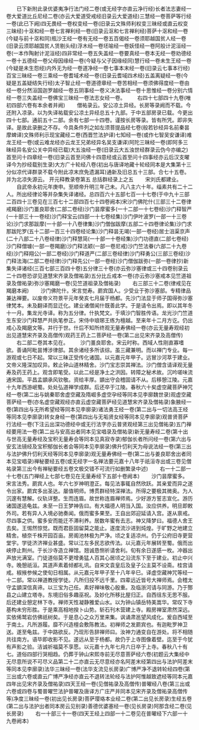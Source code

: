 <!-- { "loadSidebar": true } -->
　　已下新附此录优婆夷净行法门经二卷(或无经字亦直云净行经)长者法志妻经一卷大爱道比丘尼经二卷(亦云大爱道受戒经旧录云大爱道经)三慧经一卷菩萨等行经一卷(此已下阙)四无畏经一卷权变经一卷(旧录云文殊师利权变三昧经或直云权变三昧经)十沤和经一卷七言禅利经一卷(旧录云沤和七言禅利经)菩萨十沤和经一卷(今疑与前十沤和同)瓶沙王经一卷有无经一卷五百偈经一卷须耶越国贫人经一卷(旧录云须耶越国贫人赁剔头经)浮木经一卷坯喻经一卷妖怪经一卷阿般计泥洹经一卷(一本作陶射计泥洹经)四非常经一卷五失盖经一卷要真经一卷本无经一卷劝德经一卷十五德经一卷父母因缘经一卷(今疑与父子因缘经同)慧行经一卷未生王经一卷(今疑是未生怨经)内外无为经一卷道净经一卷七事本末经一卷(旧录云七事本行经)百宝三昧经一卷三乘经一卷耆域术经一卷(旧录云耆域四术经)五盖离疑经一卷(今疑是五盖疑结失行经)太子智止经一卷道德章经一卷苦相经一卷须佛得度经一卷由经一卷分然洹国迦罗越经一卷五阴事经一卷义决法事经一卷十思惟经一卷分别六情经一卷三失盖经一卷佛宝三昧经一卷法志女经一卷。
　　右四十七部四十九卷(唯初四部六卷有本余者并阙)
　　僧祐录云。安公凉土异经。长房等录阙而不载。今还附入凉录。以为失译祐载安公凉土异经总五十九部。于中五部房录已载。今更出四十七部。通前五十二部。余有七部一十四卷。谨按长房等录。皆有所凭。即非失译。是故此录删之不存。今具条件列之如左须菩提品经七卷(般若钞经异名前秦昙摩蜱译)文殊师利示现宝藏经二卷(西晋竺法护译)七知经一卷(或作七智吴安谦译)难龙王经一卷(或云难龙经亦云龙王兄弟经异名吴支谦译)阿陀三昧经一卷(即阿多三昧经异名安公关中异经已载)大五浊经一卷(旧录云大五浊世经群录云伪今亦编之)首至问十四章经一卷(旧录云首至问佛十四意经或云首至问十四事经亦云后汉支曜译今为抄经载别生录)大方广十轮经八卷(初出与唐译地藏十轮经同本是大集第十三分似凉代译群录不载今附此凉末庶免遗漏耳)通新及旧总五十三部。合七十五卷。并为北凉失源云。
开元释教录卷第五
总括群经录上之五
　　宋刘氏都建业。
　　自武帝永初元年庚申。至顺帝升明三年己未。凡八主六十年。缁素共有二十二人。所出经律论等并杂集失译诸经。总四百六十五部七百一十七卷(于中九十三部二百四十三卷见在三百七十二部四百七十四卷阙本)宋沙门佛陀什(三部三十二卷律戒羯磨)沙门畺良耶舍(二部二卷经)沙门昙摩蜜多(一十二部一十七卷经)沙门释智严(一十部三十一卷经)沙门释宝云(四部一十七卷经集)沙门伊叶波罗(一部一十三卷论)沙门求那跋摩(一十部一十八卷律集)沙门僧伽跋摩(五部二十四卷律论集)沙门求那跋陀罗(五十二部一百三十四卷经论集)沙门释昙无竭(一部一卷经)居士沮渠京声(二十八部二十八卷经律)沙门释慧简(一十部一十卷经集)沙门功德直(二部七卷经)沙门释僧璩(一部一卷羯磨)沙门释法颖(一部一卷尼戒)沙门竺法眷(六部二十九卷经)沙门释翔公(一部二卷经)沙门释道严(二部三卷经律)沙门释勇公(三部三卷经)沙门释法海(二部二卷经律)沙门释先公(一部一卷经)沙门僧伽跋弥(一部一卷律抄)新集失译诸经(三百七部三百四十卷)五分律三十卷(亦云弥沙塞律或三十四卷别录云二十四卷恐谬见道慧宋齐录及僧祐录)五分比丘戒本一卷(亦云弥沙塞戒本见竺道祖录及僧祐录)弥沙塞羯磨一卷(见竺道祖录及僧祐录)
　　右三部三十二卷(律戒见在羯磨本阙)
　　沙门佛陀什。宋言觉寿。罽宾国人。少受业于弥沙塞部。专精律品兼达禅要。以废帝义符景平元年癸亥七月届于杨都。先沙门法显于师子国得弥沙塞律梵本。未及翻译而显迁化。建业诸僧闻什既善此学。于是请令出焉。即以其年冬十一月。集龙光寺译。称为五分律。什执梵文。于填沙门智胜传语。龙光沙门竺道生东安沙门释慧严共执笔参正。宋侍中琅琊王练为檀越。至来年十二月方讫。仍出戒心及羯磨文等。并行于世。什后不知所终观无量寿佛经一卷(亦云无量寿观经初出见道慧宋齐录及高僧传)观药王药上二菩萨经一卷(第二出见宋齐录及高僧传)
　　右二部二卷其本见在。
　　沙门畺良耶舍。宋云时称。西域人性刚直寡嗜欲。善诵阿毗昙博涉律部。其余诸经多所该综。虽三藏兼明。而以禅门专业。每一游观或七日不起。常以三昧正受传化诸国。以元嘉元年甲子。远冒沙河萃于建业。文帝义隆深加叹异。敕止钟山道林精舍。沙门宝志崇其禅法。沙门僧含请译观无量寿及药王药上。观含即笔受。以此二经是净土之洪因。转障之秘术故。沉吟嗟味流通宋国。平昌孟顗承风钦敬。资给丰厚。顗出守会稽固请不从。后移憩江陵。元嘉十九年西游岷蜀。处处弘道禅学成群。后还卒于江陵。春秋六十矣虚空藏菩萨神咒经一卷(第二出与姚秦耶舍虚空藏及隋崛多虚空孕经等同本见李廓魏世录)观虚空藏菩萨经一卷(亦名虚空藏观经亦直云虚空藏菩萨经见道慧宋齐录及僧祐录)象腋经一卷(第四出与无所希望经等同本见李廓录)诸法勇王经一卷(第二出与一切法高王经等同本见李廓录)转女身经一卷(第四出与无垢贤女经等同本见李廓录)观普贤菩萨行法经一卷(下注云出深功德经中或无行法字亦云普贤观经第三出见僧祐录)五门禅经要用法一卷(第二出与安高出者同本见宝唱录及僧祐录)新无量寿经二卷(第十出与世高无量寿经及宝积无量寿会等同本见真寂寺录)郁伽长者所问经一卷(第六出与安玄法镜经及宝积郁伽长者会等同本见李廓录)佛升忉利天为母说法经一卷(第三出与法护佛升忉利天经等同本见李廓录)观无量寿佛经一卷(第二出与姜良耶舍出者同本见宝唱录)禅秘要经五卷(或无经字一名禅法要元嘉十八年于祇洹寺出或三卷见僧祐录第三出今有禅秘要经五卷文极交错不可流行如删繁录中述)
　　右一十二部一十七卷(五门禅经上七部七卷见在无量寿经下五部十卷阙本)
　　沙门昙摩蜜多。宋言法秀。罽宾人也。年六七岁神明澄正。每见法事辄自然欣跃。其亲爱而异之遂令出家。罽宾多出圣达。屡值明师。博贯群经特深禅法。所得之要极其微奥。为人沉邃有慧解。仪轨详整。生而连眉。故世称连眉禅师焉。少好游方誓志宣化。游历诸国遂适龟兹。未至一日王梦神告曰。有大福德人明当入国。汝应供养。明旦即敕外司。若有异人入境必驰奏闻。俄而蜜多果至。王自出郊迎延请入宫。遂从禀戒。尽四事之供。蜜多安而能迁不滞利养。居数年蜜有去志。神又降梦曰。福德人舍王去矣。王惕然惊觉。既而君臣固留莫之能止。遂度流沙进到炖煌。于旷野之地建立精舍。植奈千株开园百亩。房阁池林极为严净。顷之复适凉州。仍于公府旧寺更营堂宇。学徒济济禅业甚盛。常以江左多民志欲传法。以元嘉元年展转至蜀。俄而出峡停止荆州。于长沙寺造立禅馆。翘诚恳恻祈请舍利。旬有余日遂感一枚。冲器出声放光满室。门徒道俗莫不更增勇猛人百其心居顷之沿流东下至于建业。初止中兴寺。晚憩祇洹。其道声素着倾都礼讯。自宋文袁皇后及皇子公主莫不设斋。桂宫请戒。椒掖参候之使旬日相属。从元嘉元年甲子至十八年辛巳。译虚空藏神咒等经一十二部。常以禅道教授学徒。凡所归投不远千里。四辈远近皆号大禅师焉。会稽太守孟顗深信真谛。以三宝为己任。素好禅味敬心殷重。及临浙河请与同游。乃于酂县之山建立塔寺。东境旧俗多趣巫祝。及妙化所移比屋归正。自西徂东无思不服。后还建业憩定林下寺。禅师天性凝静雅爱山水。以为钟山镇岳特美嵩华。常叹下寺基构未穷形胜。于是乘高相地揆卜山势。斩石刊木营建上寺。殿房禅室肃然深远。实依俙鹫岩仿佛祇树矣。于是息心之众万里来集。讽诵肃邕望风成化。爰自西域至于南土。凡所游履。靡不兴造檀会敷陈教法。初禅师之发罽宾也。有迦毗罗神卫送。遂至龟兹。于中路欲反。乃现形告辞禅师曰。汝神力通变自在游处。将不相随共往南方。语毕即收影不见。遂远从至于杨都。故仍于上寺图像着壁。迄至于今犹有声影之验。洁诚祈福莫不享愿。以元嘉十九年七月六日卒于上寺。春秋八十有七。道俗四部行哭相趋。仍葬于钟山宋熙寺前无尽意菩萨经六卷(初题云大集经中无尽意所说不可尽义品第二十二亦直云无尽意经亦名阿差末经第四出与法护阿差末等同本见李廓录)法华三昧经一卷(法华支流见长房录)广博严净不退转轮经四卷(第三出或六卷或直云广博严净经亦直云不退转法轮经与法护阿惟越致遮经等同本元嘉四年出见宋齐录及僧祐录)四天王经一卷(见僧祐录及高僧传)普曜经八卷(第三出或六卷或四卷与蜀普曜竺法护普曜及唐译方广庄严并同本见宋齐录及僧祐录高僧传等)净度三昧经一卷(初出见长房录)菩萨璎珞本业经二卷(第二出见长房录)生经五卷(第二出与法护出者同本房云见别录)善德优婆塞经一卷(见长房录)阿那含经二卷(见长房录)
　　右一十部三十一卷(四天王经上四部一十二卷见在普曜经下六部一十九卷阙本)
